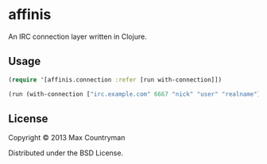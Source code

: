 # affinis

An IRC connection layer written in Clojure.

## Usage

```clojure
(require '[affinis.connection :refer [run with-connection]])

(run (with-connection ["irc.example.com" 6667 "nick" "user" "realname"]))
```

## License

Copyright © 2013 Max Countryman

Distributed under the BSD License.

